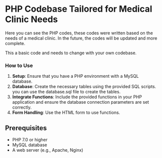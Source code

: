 # PHP Codebase Tailored for Medical Clinic Needs
Here you can see the PHP codes, these codes were written based on the needs of a medical clinic. In the future, the codes will be updated and more complete.

This a basic code and needs to change with your own codebase.
### How to Use
1. **Setup**: Ensure that you have a PHP environment with a MySQL database.
2. **Database**: Create the necessary tables using the provided SQL scripts. you can use the database.sql file to create the tables.
3. **Integrate Functions**: Include the provided functions in your PHP application and ensure the database connection parameters are set correctly.
4. **Form Handling**: Use the HTML form to use functions.

## Prerequisites
- PHP 7.0 or higher
- MySQL database
- A web server (e.g., Apache, Nginx)